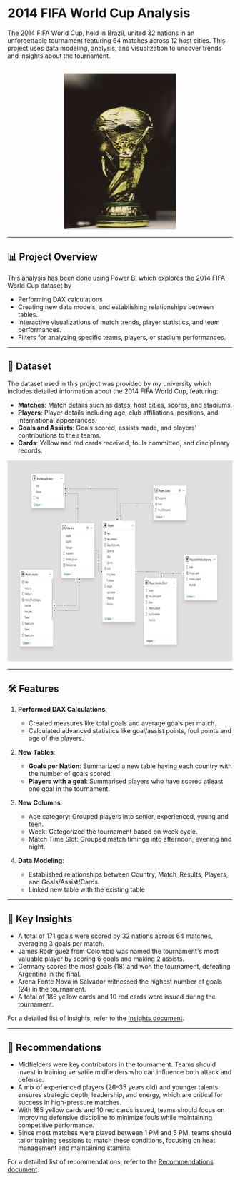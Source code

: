 # 2014 FIFA World Cup Analysis

The 2014 FIFA World Cup, held in Brazil, united 32 nations in an unforgettable tournament featuring 64 matches across 12 host cities. 
This project uses data modeling, analysis, and visualization to uncover trends and insights about the tournament.<br><br>
<p align="center">
<img src="logo.jpg" alt="Logo" width="250" height="350">


---

## 📊 **Project Overview**

This analysis has been done using Power BI which explores the 2014 FIFA World Cup dataset by 
- Performing DAX calculations
- Creating new data models, and establishing relationships between tables.
- Interactive visualizations of match trends, player statistics, and team performances.
- Filters for analyzing specific teams, players, or stadium performances.

---

## 📂 **Dataset**
The dataset used in this project was provided by my university which includes detailed information about the 2014 FIFA World Cup, featuring:
- **Matches**: Match details such as dates, host cities, scores, and stadiums.
- **Players**: Player details including age, club affiliations, positions, and international appearances.
- **Goals and Assists**: Goals scored, assists made, and players' contributions to their teams.
- **Cards**: Yellow and red cards received, fouls committed, and disciplinary records.
<p align="center">
<img src="Data Modelling.png" alt="Logo" width="800" height="450">

---

## 🛠️ **Features**
1. **Performed DAX Calculations**:
   - Created measures like total goals and average goals per match.
   - Calculated advanced statistics like goal/assist points, foul points and age of the players.

2. **New Tables**:
   - **Goals per Nation**: Summarized a new table having each country with the number of goals scored.
   - **Players with a goal**: Summarised players who have scored atleast one goal in the tournament.

4. **New Columns**:
   - Age category: Grouped players into senior, experienced, young and teen.
   - Week: Categorized the tournament based on week cycle.
   - Match Time Slot: Grouped match timings into afternoon, evening and night.

5. **Data Modeling**:
   - Established relationships between Country, Match_Results, Players, and Goals/Assist/Cards.
   - Linked new table with the existing table

---

## 🚀 **Key Insights**

- A total of 171 goals were scored by 32 nations across 64 matches, averaging 3 goals per match.
- James Rodríguez from Colombia was named the tournament's most valuable player by scoring 6 goals and making 2 assists.
- Germany scored the most goals (18) and won the tournament, defeating Argentina in the final.
- Arena Fonte Nova in Salvador witnessed the highest number of goals (24) in the tournament.
- A total of 185 yellow cards and 10 red cards were issued during the tournament.

For a detailed list of insights, refer to the [Insights document](./Insights.md).

---

## 📌 **Recommendations**

- Midfielders were key contributors in the tournament. Teams should invest in training versatile midfielders who can influence both attack and defense.
- A mix of experienced players (26–35 years old) and younger talents ensures strategic depth, leadership, and energy, which are critical for success in high-pressure matches.
- With 185 yellow cards and 10 red cards issued, teams should focus on improving defensive discipline to minimize fouls while maintaining competitive performance.
- Since most matches were played between 1 PM and 5 PM, teams should tailor training sessions to match these conditions, focusing on heat management and maintaining stamina.

For a detailed list of recommendations, refer to the [Recommendations document](./Recommendations.md).
